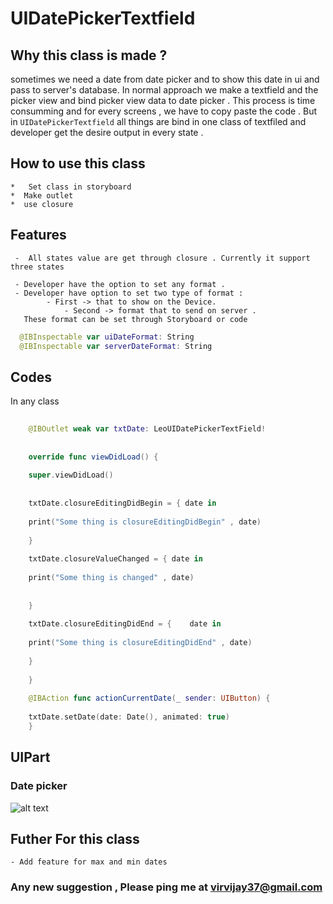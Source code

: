 #  UIDatePickerTextfield

## Why this class is made ?
 sometimes we need a date from date picker and to show this date in ui and pass to server's database.
In normal approach we make a textfield and the picker view and bind picker view data to date picker . This process is time consumming and for every screens , we have to copy paste the code . But in `UIDatePickerTextfield` all things are bind in one class of textfiled and developer get the desire output in every state .

 ## How to use this class
    *   Set class in storyboard
    *  Make outlet
    *  use closure


## Features
     -  All states value are get through closure . Currently it support three states
     
     - Developer have the option to set any format .
     - Developer have option to set two type of format :
		    - First -> that to show on the Device.
				- Second -> format that to send on server .
	   These format can be set through Storyboard or code
	
 ```swift
   @IBInspectable var uiDateFormat: String
   @IBInspectable var serverDateFormat: String
 ```
	   
## Codes

   In any class
   
``` swift
    
    @IBOutlet weak var txtDate: LeoUIDatePickerTextField!
    
    
    override func viewDidLoad() {
    
    super.viewDidLoad()
    
    
    txtDate.closureEditingDidBegin = { date in
    
    print("Some thing is closureEditingDidBegin" , date)
    
    }
    
    txtDate.closureValueChanged = { date in
    
    print("Some thing is changed" , date)
    
    
    }
    
    txtDate.closureEditingDidEnd = { 	date in
    
    print("Some thing is closureEditingDidEnd" , date)
    
    }
    
    }
    
    @IBAction func actionCurrentDate(_ sender: UIButton) {
    
    txtDate.setDate(date: Date(), animated: true)
    }
```

## UIPart

###  Date picker

![alt text](https://github.com/vijayvir/SwiftUtilities/blob/master/UIPickerDateTextfield/UIPickerDateTextfield/Assets.xcassets/DatePicker.imageset/Simulator%20Screen%20Shot%20Aug%2016%2C%202017%20at%201.21.11%20PM.png "Single Title Text 1")
    
    
    
##  Futher For this class
    - Add feature for max and min dates
    


### Any new suggestion , Please ping me at virvijay37@gmail.com



